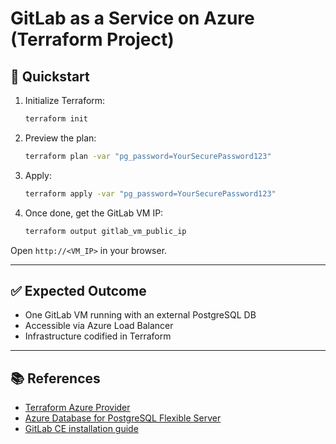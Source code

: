 # GitLab as a Service on Azure (Terraform Project)

## 🚀 Quickstart
1. Initialize Terraform:  
   ```bash
   terraform init
   ```

2. Preview the plan:  
   ```bash
   terraform plan -var "pg_password=YourSecurePassword123"
   ```

3. Apply:  
   ```bash
   terraform apply -var "pg_password=YourSecurePassword123"
   ```

4. Once done, get the GitLab VM IP:  
   ```bash
   terraform output gitlab_vm_public_ip
   ```

Open `http://<VM_IP>` in your browser.  

---

## ✅ Expected Outcome
- One GitLab VM running with an external PostgreSQL DB  
- Accessible via Azure Load Balancer  
- Infrastructure codified in Terraform  

---

## 📚 References
- [Terraform Azure Provider](https://registry.terraform.io/providers/hashicorp/azurerm/latest/docs)  
- [Azure Database for PostgreSQL Flexible Server](https://learn.microsoft.com/en-us/azure/postgresql/flexible-server/)  
- [GitLab CE installation guide](https://about.gitlab.com/install/#ubuntu)  
